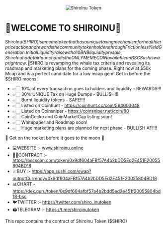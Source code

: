 <center><img src="https://www.shiroinu.online/img/logo.png" alt="ShiroInu Token"/></center>

# 🐩WELCOME TO SHIROINU🐩

ShiroInu($SHIRO) is a meme token that has a unique taxing mechanism for healthier price action and rewards the community token holders through Frictionless Yield Generation. Initial Liquidity raise with a 10BNB liquidity presale, ShiroInu had a fair launch and is the ONLY MEME COIN available on BSC Sushiswap right now. 🌟$SHIRO is revamping the whale tax criteria and revealing its roadmap and marketing plans for the coming phase. Right now at $50k Mcap and is a perfect candidate for a low mcap gem! Get in before the $SHIRO moons!

* 👉🏻 10% of every transaction goes to holders and liquidity - REWARDS!!!
* 👉🏻 30% UNIQUE Tax on Huge Dumps - BULLISH!!!
* 👉🏻 Burnt liquidity tokens - SAFE!!!!
* 👉🏻 Listed on Coinhunt - https://coinhunt.cc/coin/564003048 
* 👉🏻 Listed on Coinsniper - https://coinsniper.net/coin/80
* 👉🏻 CoinGecko and CoinMarketCap listing soon!
* 👉🏻 Whitepaper and Roadmap soon!
* 👉🏻 Huge marketing plans are planned for next phase - BULLISH AF!!!!

🚀 Get on the rocket before it goes to the moon 🚀
* 💻WEBSITE :- www.shiroinu.online
* 👷‍♂️CONTRACT :- https://bscscan.com/token/0x9df604aFBf57A4b2bDD5Ed2E451F20055804BD18
* 📈BUY :- https://app.sushi.com/swap?outputCurrency=0x9df604aFBf57A4b2bDD5Ed2E451F20055804BD18
* 📊CHART - https://dex.guru/token/0x9df604afbf57a4b2bdd5ed2e451f20055804bd18-bsc
* 🐦TWITTER :- https://twitter.com/shiro_inutoken
* 🖨TELEGRAM :- https://t.me/shiroinutoken

This repo contains the contract of ShiroInu Token ($SHIRO)
